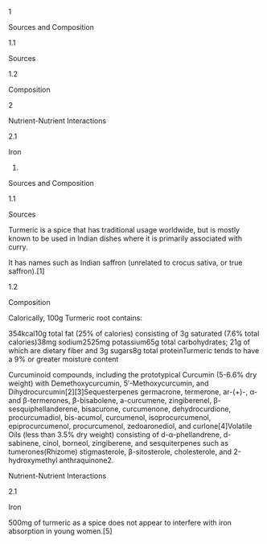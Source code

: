 1

Sources and Composition

1.1

Sources

1.2

Composition

2

Nutrient-Nutrient Interactions

2.1

Iron

1.

Sources and Composition

1.1

Sources

Turmeric is a spice that has traditional usage worldwide, but is mostly known to be used in Indian dishes where it is primarily associated with curry.

It has names such as Indian saffron (unrelated to crocus sativa, or true saffron).[1]

1.2

Composition

Calorically, 100g Turmeric root contains:

354kcal10g total fat (25% of calories) consisting of 3g saturated (7.6% total calories)38mg sodium2525mg potassium65g total carbohydrates; 21g of which are dietary fiber and 3g sugars8g total proteinTurmeric tends to have a 9% or greater moisture content

Curcuminoid compounds, including the prototypical Curcumin (5-6.6% dry weight) with Demethoxycurcumin, 5′-Methoxycurcumin, and Dihydrocurcumin[2][3]Sequesterpenes germacrone, termerone, ar-(+)-, α- and β-termerones, β-bisabolene, a-curcumene, zingiberenel, β-sesquiphellanderene, bisacurone, curcumenone, dehydrocurdione, procurcumadiol, bis-acumol, curcumenol, isoprocurcumenol, epiprocurcumenol, procurcumenol, zedoaronediol, and curlone[4]Volatile Oils (less than 3.5% dry weight) consisting of d-α-phellandrene, d-sabinene, cinol, borneol, zingiberene, and sesquiterpenes such as tumerones(Rhizome) stigmasterole, β-sitosterole, cholesterole, and 2-hydroxymethyl anthraquinone2.

Nutrient-Nutrient Interactions

2.1

Iron

500mg of turmeric as a spice does not appear to interfere with iron absorption in young women.[5]

